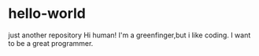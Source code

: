 # hello-world
just another repository
Hi human!
I'm a greenfinger,but i like coding.
I want to be a great programmer.
